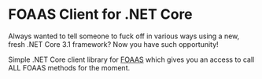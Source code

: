 # FOAAS Client for .NET Core
Always wanted to tell someone to fuck off in various ways using a new, fresh .NET Core 3.1 framework? Now you have such opportunity!

Simple .NET Core client library for [FOAAS](http://foaas.com) which gives you an access to call ALL FOAAS methods for the moment.
